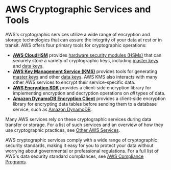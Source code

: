 # AWS Cryptographic Services and Tools<a name="awscryp-service-toplevel"></a>

AWS's cryptographic services utilize a wide range of encryption and storage technologies that can assure the integrity of your data at rest or in transit\. AWS offers four primary tools for cryptographic operations:
+ **[AWS CloudHSM](awscryp-service-hsm.md)** provides [hardware security modules \(HSMs\)](cryptography-concepts.md#define-hsm) that can securely store a variety of cryptographic keys, including [master keys](cryptography-concepts.md#define-master-key) and [data keys](cryptography-concepts.md#define-data-key)\.
+ **[AWS Key Management Service \(KMS\)](awscryp-service-kms.md)** provides tools for generating [master keys](cryptography-concepts.md#define-master-key) and other [data keys](cryptography-concepts.md#define-data-key)\. AWS KMS also interacts with many other AWS services to encrypt their service\-specific data\.
+ **[AWS Encryption SDK](awscryp-service-encrypt.md)** provides a client\-side encryption library for implementing encryption and decryption operations on *all* types of data\.
+ **[Amazon DynamoDB Encryption Client](awscryp-service-ddb-client.md)** provides a client\-side encryption library for encrypting data tables before sending them to a database service, such as [Amazon DynamoDB](https://docs.aws.amazon.com/amazondynamodb/latest/developerguide/Introduction.html)\.

Many AWS services rely on these cryptographic services during data transfer or storage\. For a list of such services and an overview of how they use cryptographic practices, see [Other AWS Services](awscryp-service-other.md)\.

AWS cryptographic services comply with a wide range of cryptographic security standards, making it easy for you to protect your data without worrying about governmental or professional regulations\. For a full list of AWS's data security standard compliances, see [AWS Compliance Programs](https://aws.amazon.com/compliance/programs/)\.